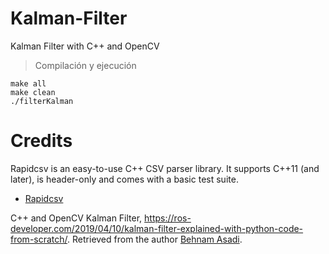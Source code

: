 # Kalman-Filter
Kalman Filter with C++ and OpenCV
>Compilación y ejecución
```
make all
make clean
./filterKalman
```
Credits
============
Rapidcsv is an easy-to-use C++ CSV parser library. It supports C++11 (and later), is header-only and comes with a basic test suite.
- [Rapidcsv](https://github.com/d99kris/rapidcsv)

C++ and OpenCV Kalman Filter, https://ros-developer.com/2019/04/10/kalman-filter-explained-with-python-code-from-scratch/. Retrieved from the author [Behnam Asadi](https://github.com/behnamasadi/).
